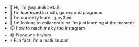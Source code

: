 - 👋 Hi, I’m @sputnikDeltaS
- 👀 I’m interested in math, games and programs
- 🌱 I’m currently learning python
- 💞️ I’m looking to collaborate on i'm just learning at the moment
- 📫 How to reach me by the instagram
- 😄 Pronouns: he/him
- ⚡ Fun fact: i'm a math studant

<!---
sputnikDeltaS/sputnikDeltaS is a ✨ special ✨ repository because its `README.md` (this file) appears on your GitHub profile.
You can click the Preview link to take a look at your changes.
--->
